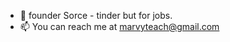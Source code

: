 
- 🌱 founder Sorce - tinder but for jobs.
- 📫 You can reach me at marvyteach@gmail.com
<!---
Marvy101/Marvy101 is a ✨ special ✨ repository because its `README.md` (this file) appears on your GitHub profile.
You can click the Preview link to take a look at your changes.
--->
